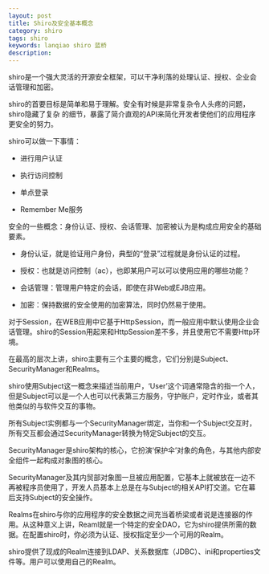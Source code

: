 ```yaml
---
layout: post
title: Shiro及安全基本概念
category: shiro
tags: shiro
keywords: lanqiao shiro 蓝桥
description: 
---
```


shiro是一个强大灵活的开源安全框架，可以干净利落的处理认证、授权、企业会话管理和加密。

shiro的首要目标是简单和易于理解。安全有时候是非常复杂令人头疼的问题，shiro隐藏了复杂
的细节，暴露了简介直观的API来简化开发者使他们的应用程序更安全的努力。

 

shiro可以做一下事情：

- 进行用户认证

- 执行访问控制

- 单点登录

- Remember Me服务

 

安全的一些概念：身份认证、授权、会话管理、加密被认为是构成应用安全的基础要素。

- 身份认证，就是验证用户身份，典型的“登录”过程就是身份认证的过程。

- 授权：也就是访问控制（ac），也即某用户可以可以使用应用的哪些功能？

- 会话管理：管理用户特定的会话，即使在非Web或EJB应用。

- 加密：保持数据的安全使用的加密算法，同时仍然易于使用。

对于Session，在WEB应用中它基于HttpSession，而一般应用中默认使用企业会话管理。shiro的Session用起来和HttpSession差不多，并且使用它不需要Http环境。

在最高的层次上讲，shiro主要有三个主要的概念，它们分别是Subject、SecurityManager和Realms。

shiro使用Subject这一概念来描述当前用户，‘User’这个词通常隐含的指一个人，但是Subject可以是一个人也可以代表第三方服务，守护账户，定时作业，或者其他类似的与软件交互的事物。

所有Subject实例都与一个SecurityManager绑定，当你和一个Subject交互时，所有交互都会通过SecurityManager转换为特定Subject的交互。

SecurityManager是shiro架构的核心，它扮演‘保护伞’对象的角色，与其他内部安全组件一起构成对象图的核心。

SecurityManager及其内贸部对象图一旦被应用配置，它基本上就被放在一边不再被程序员使用了，开发人员基本上总是在与Subject的相关API打交道。它在幕后支持Subject的安全操作。

Realms在shiro与你的应用程序的安全数据之间充当着桥梁或者说是连接器的作用。从这种意义上讲，Reaml就是一个特定的安全DAO，它为shiro提供所需的数据。在配置shiro时，你必须为认证、授权指定至少一个可用的Realm。

shiro提供了现成的Realm连接到LDAP、关系数据库（JDBC）、ini和properties文件等。用户可以使用自己的Realm。